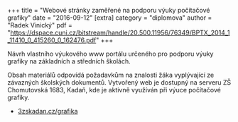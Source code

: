 +++
title = "Webové stránky zaměřené na podporu výuky počítačové grafiky"
date = "2016-09-12"
[extra]
category = "diplomova"
author = "Radek Vinický"
pdf = "https://dspace.cuni.cz/bitstream/handle/20.500.11956/76349/BPTX_2014_1_11410_0_415260_0_162476.pdf"
+++

Návrh vlastního výukového www portálu určeného pro podporu výuky grafiky na základních a středních školách.

<!-- more -->

 Obsah materiálů odpovídá požadavkům na znalosti žáka vyplývající ze závazných školských dokumentů. Vytvořený web je dostupný na serveru ZŠ Chomutovská 1683, Kadaň, kde je aktivně využíván při výuce počítačové grafiky.

- [3zskadan.cz/grafika](https://3zskadan.cz/grafika/)
